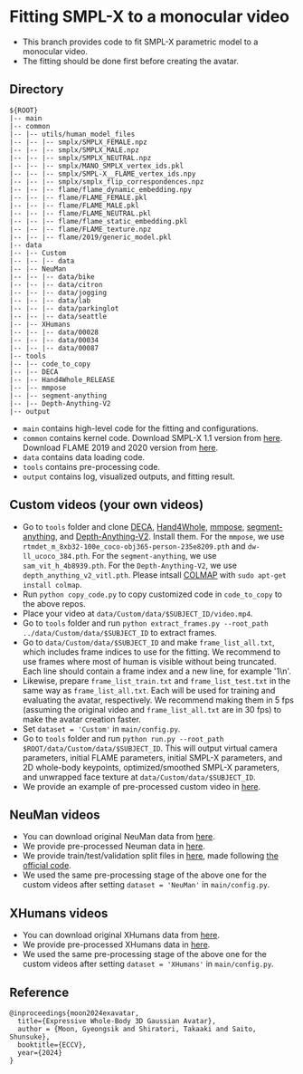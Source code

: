 # Fitting SMPL-X to a monocular video

* This branch provides code to fit SMPL-X parametric model to a monocular video.
* The fitting should be done first before creating the avatar.

## Directory
```
${ROOT}
|-- main
|-- common
|-- |-- utils/human_model_files
|-- |-- |-- smplx/SMPLX_FEMALE.npz
|-- |-- |-- smplx/SMPLX_MALE.npz
|-- |-- |-- smplx/SMPLX_NEUTRAL.npz
|-- |-- |-- smplx/MANO_SMPLX_vertex_ids.pkl
|-- |-- |-- smplx/SMPL-X__FLAME_vertex_ids.npy
|-- |-- |-- smplx/smplx_flip_correspondences.npz
|-- |-- |-- flame/flame_dynamic_embedding.npy
|-- |-- |-- flame/FLAME_FEMALE.pkl
|-- |-- |-- flame/FLAME_MALE.pkl
|-- |-- |-- flame/FLAME_NEUTRAL.pkl
|-- |-- |-- flame/flame_static_embedding.pkl
|-- |-- |-- flame/FLAME_texture.npz
|-- |-- |-- flame/2019/generic_model.pkl
|-- data
|-- |-- Custom
|-- |-- |-- data
|-- |-- NeuMan
|-- |-- |-- data/bike
|-- |-- |-- data/citron
|-- |-- |-- data/jogging
|-- |-- |-- data/lab
|-- |-- |-- data/parkinglot
|-- |-- |-- data/seattle
|-- |-- XHumans
|-- |-- |-- data/00028
|-- |-- |-- data/00034
|-- |-- |-- data/00087
|-- tools
|-- |-- code_to_copy
|-- |-- DECA
|-- |-- Hand4Whole_RELEASE
|-- |-- mmpose
|-- |-- segment-anything
|-- |-- Depth-Anything-V2
|-- output
```
* `main` contains high-level code for the fitting and configurations.
* `common` contains kernel code. Download SMPL-X 1.1 version from [here](https://smpl-x.is.tue.mpg.de/download.php). Download FLAME 2019 and 2020 version from [here](https://flame.is.tue.mpg.de/download.php).
* `data` contains data loading code.
* `tools` contains pre-processing code.
* `output` contains log, visualized outputs, and fitting result.

## Custom videos (your own videos)
* Go to `tools` folder and clone [DECA](https://github.com/yfeng95/DECA), [Hand4Whole](https://github.com/mks0601/Hand4Whole_RELEASE), [mmpose](https://github.com/open-mmlab/mmpose), [segment-anything](https://github.com/facebookresearch/segment-anything), and [Depth-Anything-V2](https://github.com/DepthAnything/Depth-Anything-V2). Install them. For the `mmpose`, we use `rtmdet_m_8xb32-100e_coco-obj365-person-235e8209.pth` and `dw-ll_ucoco_384.pth`. For the `segment-anything`, we use `sam_vit_h_4b8939.pth`. For the `Depth-Anything-V2`, we use `depth_anything_v2_vitl.pth`. Please intsall [COLMAP](https://colmap.github.io/cli.html) with `sudo apt-get install colmap`.
* Run `python copy_code.py` to copy customized code in `code_to_copy` to the above repos.
* Place your video at `data/Custom/data/$SUBJECT_ID/video.mp4`.
* Go to `tools` folder and run `python extract_frames.py --root_path ../data/Custom/data/$SUBJECT_ID` to extract frames.
* Go to `data/Custom/data/$SUBJECT_ID` and make `frame_list_all.txt`, which includes frame indices to use for the fitting. We recommend to use frames where most of human is visible without being truncated. Each line should contain a frame index and a new line, for example '1\n'.
* Likewise, prepare `frame_list_train.txt` and `frame_list_test.txt` in the same way as `frame_list_all.txt`. Each will be used for training and evaluating the avatar, respectively. We recommend making them in 5 fps (assuming the original video and `frame_list_all.txt` are in 30 fps) to make the avatar creation faster.
* Set `dataset = 'Custom'` in `main/config.py`.
* Go to `tools` folder and run `python run.py --root_path $ROOT/data/Custom/data/$SUBJECT_ID`. This will output virtual camera parameters, initial FLAME parameters, initial SMPL-X parameters, and 2D whole-body keypoints, optimized/smoothed SMPL-X parameters, and unwrapped face texture at `data/Custom/data/$SUBJECT_ID`.
* We provide an example of pre-processed custom video in [here](https://drive.google.com/file/d/1YGJZWWpw_R63HiZu65smV6Lrksqa6EOu/view?usp=sharing).

## NeuMan videos
* You can download original NeuMan data from [here](https://github.com/apple/ml-neuman).
* We provide pre-processed Neuman data in [here](https://drive.google.com/drive/folders/15-V9EG21hT4pVhuBdHY3-lpvKjCuHbEU?usp=sharing).
* We provide train/test/validation split files in [here](https://drive.google.com/drive/folders/1L5KC4QIRX_ljQ_vyrIXV11FgynnuCDb8?usp=sharing), made following [the official code](https://github.com/apple/ml-neuman/blob/0149d258b2afe6ef65c91557bba9f874675871e4/data_io/neuman_helper.py#L149).
* We used the same pre-processing stage of the above one for the custom videos after setting `dataset = 'NeuMan'` in `main/config.py`.

## XHumans videos
* You can download original XHumans data from [here](https://skype-line.github.io/projects/X-Avatar/).
* We provide pre-processed XHumans data in [here](https://drive.google.com/drive/folders/1TalHPkbohPoTPNawVi2gbj6M8nAyYAE9?usp=sharing).
* We used the same pre-processing stage of the above one for the custom videos after setting `dataset = 'XHumans'` in `main/config.py`.


## Reference
```
@inproceedings{moon2024exavatar,
  title={Expressive Whole-Body 3D Gaussian Avatar},
  author = {Moon, Gyeongsik and Shiratori, Takaaki and Saito, Shunsuke},  
  booktitle={ECCV},
  year={2024}
}

```
